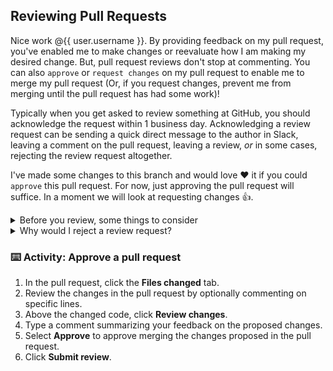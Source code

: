 ## Reviewing Pull Requests

Nice work @{{ user.username }}. By providing feedback on my pull request, you've enabled me to make changes or reevaluate how I am making my desired change. But, pull request reviews don't stop at commenting. You can also `approve` or `request changes` on my pull request to enable me to merge my pull request (Or, if you request changes, prevent me from merging until the pull request has had some work)!

Typically when you get asked to review something at GitHub, you should acknowledge the request within 1 business day. Acknowledging a review request can be sending a quick direct message to the author in Slack, leaving a comment on the pull request, leaving a review, _or_ in some cases, rejecting the review request altogether.

I've made some changes to this branch and would love :heart: it if you could `approve` this pull request. For now, just approving the pull request will suffice. In a moment we will look at requesting changes :+1:.

<details><summary>Before you review, some things to consider</summary>

#### Discern the context

Reviewing the title and body of the PR should help you understand the intended change and the reasoning behind the change. This clarification _should_ help you identify limitations, boundaries, and other context that could prevent the pull request from being merged in its current state.

#### Observing the progress

As a reviewer, there are certain attributes to look for when identifying how to best provide feedback to the author of a pull request. For early stage pull requests, or "30%" pull requests, reviews should focus on the general direction of the changes. Identifying if the pull request's goal is feasible or if the architecture can handle the change is more important than nitpicking the style, polish, or wording of the change. However, a "90%" PR is almost finalized, so checking for consistent style, that it is free of error messages, and exceptional cases are handled or at least tracked is vital at this stage.

Regardless of the stage of the pull request, it is important to prioritize your feedback on the most essential changes, suggest changes for minor issues, and open a separate pull request against the author's branch when suggesting major changes.

</details>

<details>
<summary>Why would I reject a review request?</summary>

After discerning the context for the PR and observing its stage of progress, you should consider whether you feel comfortable moving forward with a review.

This [classic GitHub video](https://githubber.tv/github/the-p-dot-e-e-dot-p-method) should also help you decide if you're the right reviewer.

Consider these qualifiers:

- Do you have relevant expertise with the programming languages in use?
- Do you have enough context to provide accurate feedback or ask helpful questions regarding the business logic at hand?
- Does this pull request look similar to the other pull requests that your team has been asked to review lately?

You might consider offering a partial review to the author for the areas that you do understand, and noting in your review that you didn't feel comfortable reviewing 100% of the content.

And of course, if you can't obtain sufficient context or you don't have the expertise such that you feel comfortable providing the review, you should opt out of the review.

You can leave a comment politely declining the review request, or surface the situation to your manager for guidance.

</details>

### :keyboard: Activity: Approve a pull request

1. In the pull request, click the **Files changed** tab.
1. Review the changes in the pull request by optionally commenting on specific lines.
1. Above the changed code, click **Review changes**.
1. Type a comment summarizing your feedback on the proposed changes.
1. Select **Approve** to approve merging the changes proposed in the pull request.
1. Click **Submit review**.
